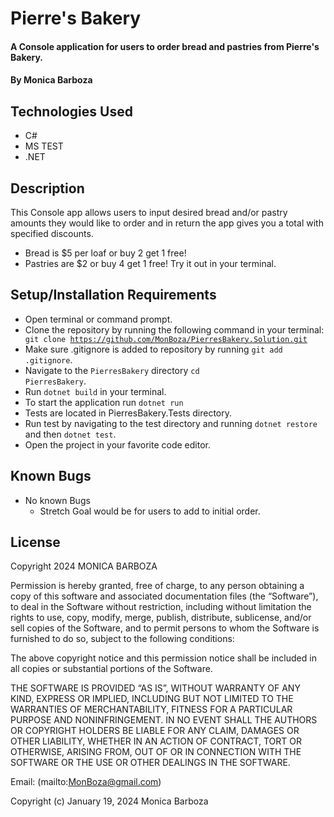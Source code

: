 # Pierre's Bakery

#### A Console application for users to order bread and pastries from Pierre's Bakery.

#### By Monica Barboza

## Technologies Used

* C#
* MS TEST
* .NET


## Description
This Console app allows users to input desired bread and/or pastry amounts they would like to order and in return the app gives you a total with specified discounts.
- Bread is $5 per loaf or buy 2 get 1 free!
- Pastries are $2 or buy 4 get 1 free!
Try it out in your terminal.

## Setup/Installation Requirements

* Open terminal or command prompt.
* Clone the repository by running the following command in your terminal:<code> git clone https://github.com/MonBoza/PierresBakery.Solution.git </code>
* Make sure .gitignore is added to repository by running <code>git add .gitignore</code>.
* Navigate to the <code>PierresBakery</code> directory <code>cd PierresBakery</code>.
* Run <code>dotnet build</code> in your terminal.
* To start the application run <code>dotnet run</code>
* Tests are located in PierresBakery.Tests directory.
* Run test by navigating to the test directory and running <code>dotnet restore</code> and then <code>dotnet test</code>.
* Open the project in your favorite code editor.

## Known Bugs

* No known Bugs
  * Stretch Goal would be for users to add to initial order.

## License
Copyright 2024 MONICA BARBOZA

Permission is hereby granted, free of charge, to any person obtaining a copy of this software and associated documentation files (the “Software”), to deal in the Software without restriction, including without limitation the rights to use, copy, modify, merge, publish, distribute, sublicense, and/or sell copies of the Software, and to permit persons to whom the Software is furnished to do so, subject to the following conditions:

The above copyright notice and this permission notice shall be included in all copies or substantial portions of the Software.

THE SOFTWARE IS PROVIDED “AS IS”, WITHOUT WARRANTY OF ANY KIND, EXPRESS OR IMPLIED, INCLUDING BUT NOT LIMITED TO THE WARRANTIES OF MERCHANTABILITY, FITNESS FOR A PARTICULAR PURPOSE AND NONINFRINGEMENT. IN NO EVENT SHALL THE AUTHORS OR COPYRIGHT HOLDERS BE LIABLE FOR ANY CLAIM, DAMAGES OR OTHER LIABILITY, WHETHER IN AN ACTION OF CONTRACT, TORT OR OTHERWISE, ARISING FROM, OUT OF OR IN CONNECTION WITH THE SOFTWARE OR THE USE OR OTHER DEALINGS IN THE SOFTWARE.

Email: (mailto:MonBoza@gmail.com) 

Copyright (c) January 19, 2024 Monica Barboza
